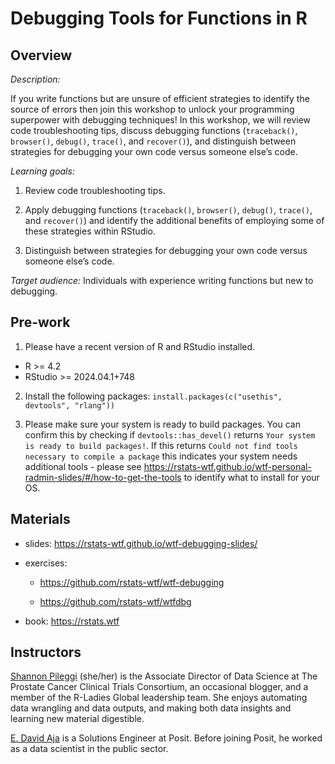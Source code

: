 
# Debugging Tools for Functions in R

## Overview

_Description:_

If you write functions but are unsure of efficient strategies to identify the 
source of errors then join this workshop to unlock your programming superpower 
with debugging techniques! In this workshop, we will review code troubleshooting tips, 
discuss debugging functions (`traceback()`, `browser()`, `debug()`, `trace()`, and `recover()`), 
and distinguish between strategies for debugging your own code versus someone else’s code.

_Learning goals:_

1. Review code troubleshooting tips. 

2. Apply debugging functions (`traceback()`, `browser()`, `debug()`, `trace()`, and `recover()`) 
and identify the additional benefits of employing some of these strategies within RStudio. 

3. Distinguish between strategies for debugging your own code versus someone else’s code.

_Target audience:_ Individuals with experience writing functions but new to debugging.

## Pre-work

1. Please have a recent version of R and RStudio installed.
- R >= 4.2
- RStudio >= 2024.04.1+748

2. Install the following packages: 
`install.packages(c("usethis", devtools", "rlang"))`

3. Please make sure your system is ready to build packages. You can 
confirm this by checking if `devtools::has_devel()` returns `Your system is ready to build packages!`. 
If this returns `Could not find tools necessary to compile a package` this indicates
your system needs additional tools - please see https://rstats-wtf.github.io/wtf-personal-radmin-slides/#/how-to-get-the-tools
to identify what to install for your OS.


## Materials

* slides: <https://rstats-wtf.github.io/wtf-debugging-slides/>

* exercises: 

  + <https://github.com/rstats-wtf/wtf-debugging>
  
  + <https://github.com/rstats-wtf/wtfdbg>
  
* book: <https://rstats.wtf>

## Instructors

[Shannon Pileggi](https://www.pipinghotdata.com/) (she/her) is the Associate Director
of Data Science at The Prostate Cancer Clinical Trials Consortium, an occasional blogger, 
and a member of the R-Ladies Global leadership team. She enjoys automating data wrangling 
and data outputs, and making both data insights and learning new material digestible.

[E. David Aja](https://edavidaja.com/) is a Solutions Engineer at Posit. 
Before joining Posit, he worked as a data scientist in the public sector.





